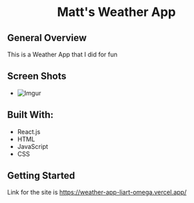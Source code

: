 <h1 align="center">Matt's Weather App</h1>

</div>

## General Overview

This is a Weather App that I did for fun


## Screen Shots

* ![Imgur](https://i.imgur.com/eFapFbT.png)



## Built With:

- React.js
- HTML
- JavaScript
- CSS




## Getting Started

Link for the site is https://weather-app-liart-omega.vercel.app/
